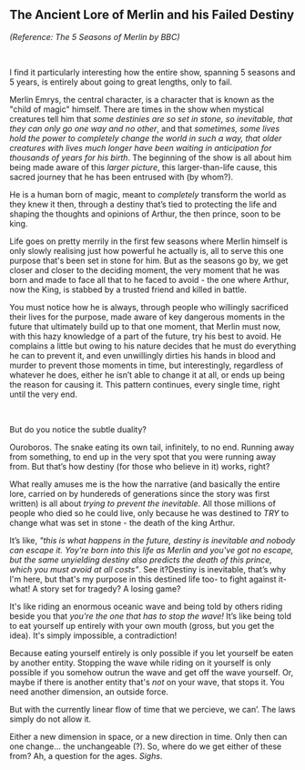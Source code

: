 ## The Ancient Lore of Merlin and his Failed Destiny

*(Reference: The 5 Seasons of Merlin by BBC)*

<br> 

I find it particularly interesting how the entire show, spanning 5 seasons and 5 years, is entirely about going to great lengths, only to fail.

Merlin Emrys, the central character, is a character that is known as the "child of magic" himself. There are times in the show when mystical creatures tell him that _some destinies are so set in stone, so inevitable, that they can only go one way and no other_, and that _sometimes, some lives hold the power to completely change the world in such a way, that older creatures with lives much longer have been waiting in anticipation for thousands of years for his birth_. The beginning of the show is all about him being made aware of this _larger picture_, this larger-than-life cause, this sacred journey that he has been entrused with (by whom?).

He is a human born of magic, meant to _completely_ transform the world as they knew it then, through a destiny that’s tied to protecting the life and shaping the thoughts and opinions of Arthur, the then prince, soon to be king. 

Life goes on pretty merrily in the first few seasons where Merlin himself is only slowly realising just how powerful he actually is, all to serve this one purpose that's been set in stone for him. But as the seasons go by, we get closer and closer to the deciding moment, the very moment that he was born and made to face all that to he faced to avoid - the one where Arthur, now the King, is stabbed by a trusted friend and killed in battle.

You must notice how he is always, through people who willingly sacrificed their lives for the purpose, made aware of key dangerous moments in the future that ultimately build up to that one moment, that Merlin must now, with this hazy knowledge of a part of the future, try his best to avoid. He complains a little but owing to his nature decides that he must do everything he can to prevent it, and even unwillingly dirties his hands in blood and murder to prevent those moments in time, but interestingly, regardless of whatever he does, either he isn’t able to change it at all, or ends up being the reason for causing it. This pattern continues, every single time, right until the very end.

<br>

But do you notice the subtle duality?

Ouroboros. The snake eating its own tail, infinitely, to no end. Running away from something, to end up in the very spot that you were running away from. But that’s how destiny (for those who believe in it) works, right?

What really amuses me is the how the narrative (and basically the entire lore, carried on by hundereds of generations since the story was first written) is all about _trying to prevent the inevitable_. All those millions of people who died so he could live, only because he was destined to _TRY_ to change what was set in stone - the death of the king Arthur.

It’s like, _"this is what happens in the future, destiny is inevitable and nobody can escape it. Yoy're born into this life as Merlin and you've got no escape, but the same unyielding destiny also predicts the death of this prince, which you must avoid at all costs"_. See it?Destiny is inevitable, that’s why I'm here, but that's my purpose in this destined life too- to fight against it- what! A story set for tragedy? A losing game?

It's like riding an enormous oceanic wave and being told by others riding beside you that _you're the one that has to stop the wave!_ It’s like being told to eat yourself up entirely with your own mouth (gross, but you get the idea). It's simply impossible, a contradiction!


Because eating yourself entirely is only possible if you let yourself be eaten by another entity. Stopping the wave while riding on it yourself is only possible if you somehow outrun the wave and get off the wave yourself. Or, maybe if there is another entity that's _not_ on your wave, that stops it. You need another dimension, an outside force. 

But with the currently linear flow of time that we percieve, we can’. The laws simply do not allow it.

Either a new dimension in space, or a new direction in time. Only then can one change... the unchangeable (?). So, where do we get either of these from? Ah, a question for the ages. *Sighs*.